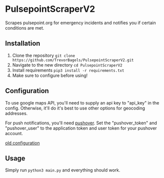 # PulsepointScraperV2
Scrapes pulsepoint.org for emergency incidents and notifies you if certain conditions are met.



## Installation
1. Clone the repository `git clone https://github.com/TrevorBagels/PulsepointScraperV2.git`
2. Navigate to the new directory `cd PulsepointScraperV2`
3. Install requirements `pip3 install -r requirements.txt`
4. Make sure to configure before using!


## Configuration

To use google maps API, you'll need to supply an api key to "api_key" in the config. Otherwise, it'll do it's best to use other options for geocoding addresses. 

For push notifications, you'll need [pushover](https://pushover.net/). Set the "pushover_token" and "pushover_user" to the application token and user token for your pushover account.


[old configuration](https://github.com/TrevorBagels/PulsepointScraper/wiki/Configuration)

## Usage
Simply run `python3 main.py` and everything should work.
